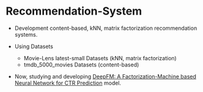 # Recommendation-System
* Development content-based, kNN, matrix factorization recommendation systems.
* Using Datasets
  * Movie-Lens latest-small Datasets (kNN, matrix factorization)
  * tmdb_5000_movies Datasets (content-based)


* Now, studying and developing [DeepFM: A Factorization-Machine based Neural Network for CTR Prediction](https://arxiv.org/abs/1703.04247) model.
